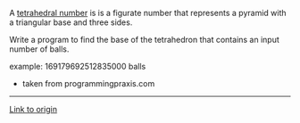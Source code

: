 A [tetrahedral number](http://en.wikipedia.org/wiki/Tetrahedral_number) is  is a figurate number that represents a pyramid with a triangular base and three sides. 

Write a program to find the base of the tetrahedron that contains an input number of balls. 

example: 169179692512835000 balls

* taken from programmingpraxis.com

---

[Link to origin](https://www.reddit.com/r/dailyprogrammer/r59e6)